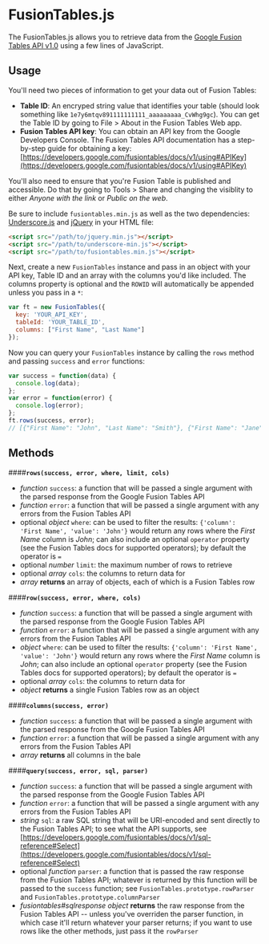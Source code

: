 FusionTables.js
=====

The FusionTables.js allows you to retrieve data from the [Google Fusion Tables API v1.0](https://developers.google.com/fusiontables/docs/v1/getting_started) using a few lines of JavaScript.

Usage
-----
You'll need two pieces of information to get your data out of Fusion Tables:

- **Table ID**: An encryped string value that identifies your table (should look something like `1e7y6mtqv891111111111_aaaaaaaaa_CvWhg9gc`). You can get the Table ID by going to File > About in the Fusion Tables Web app.
- **Fusion Tables API key**: You can obtain an API key from the Google Developers Console. The Fusion Tables API documentation has a step-by-step guide for obtaining a key: [https://developers.google.com/fusiontables/docs/v1/using#APIKey](https://developers.google.com/fusiontables/docs/v1/using#APIKey)

You'll also need to ensure that you're Fusion Table is published and accessible. Do that by going to Tools > Share and changing the visiblity to either *Anyone with the link* or *Public on the web*.

Be sure to include `fusiontables.min.js` as well as the two dependencies: [Underscore.js](https://github.com/jashkenas/underscore/) and [jQuery](https://github.com/jquery/jquery) in your HTML file:

```html
<script src="/path/to/jquery.min.js"></script>
<script src="/path/to/underscore-min.js"></script>
<script src="/path/to/fusiontables.min.js"></script>
```

Next, create a new `FusionTables` instance and pass in an object with your API key, Table ID and an array with the columns you'd like included. The columns property is optional and the `ROWID` will automatically be appended unless you pass in a `*`:

```javascript
var ft = new FusionTables({
  key: 'YOUR_API_KEY',
  tableId: 'YOUR_TABLE_ID',
  columns: ["First Name", "Last Name"]
});
```

Now you can query your `FusionTables` instance by calling the `rows` method and passing `success` and `error` functions:

```javascript
var success = function(data) {
  console.log(data);
};
var error = function(error) {
  console.log(error);
};
ft.rows(success, error);
// [{"First Name": "John", "Last Name": "Smith"}, {"First Name": "Jane", "Last Name": "Smith"}]
```

Methods
-----

####**`rows(success, error, where, limit, cols)`**
- *function* `success`: a function that will be passed a single argument with the parsed response from the Google Fusion Tables API
- *function* `error`: a function that will be passed a single argument with any errors from the Fusion Tables API
- optional *object* `where`: can be used to filter the results: `{'column': 'First Name', 'value': 'John'}` would return any rows where the *First Name* column is *John*; can also include an optional `operator` property (see the Fusion Tables docs for supported operators); by default the operator is `=`
- optional *number* `limit`: the maximum number of rows to retrieve
- optional *array* `cols`: the columns to return data for
- *array* **returns** an array of objects, each of which is a Fusion Tables row

####**`row(success, error, where, cols)`**
- *function* `success`: a function that will be passed a single argument with the parsed response from the Google Fusion Tables API
- *function* `error`: a function that will be passed a single argument with any errors from the Fusion Tables API
- *object* `where`: can be used to filter the results: `{'column': 'First Name', 'value': 'John'}` would return any rows where the *First Name* column is *John*; can also include an optional `operator` property (see the Fusion Tables docs for supported operators); by default the operator is `=`
- optional *array* `cols`: the columns to return data for
- *object* **returns** a single Fusion Tables row as an object

####**`columns(success, error)`**
- *function* `success`: a function that will be passed a single argument with the parsed response from the Google Fusion Tables API
- *function* `error`: a function that will be passed a single argument with any errors from the Fusion Tables API
- *array* **returns** all columns in the bale

####**`query(success, error, sql, parser)`**
- *function* `success`: a function that will be passed a single argument with the parsed response from the Google Fusion Tables API
- *function* `error`: a function that will be passed a single argument with any errors from the Fusion Tables API
- *string* `sql`: a raw SQL string that will be URI-encoded and sent directly to the Fusion Tables API; to see what the API supports, see [https://developers.google.com/fusiontables/docs/v1/sql-reference#Select](https://developers.google.com/fusiontables/docs/v1/sql-reference#Select)
- optional *function* `parser`: a function that is passed the raw response from the Fusion Tables API; whatever is returned by this function will be passed to the `success` function; see `FusionTables.prototype.rowParser` and `FusionTables.prototype.columnParser`
- *fusiontables#sqlresponse object* **returns** the raw response from the Fusion Tables API -- unless you've overriden the parser function, in which case it'll return whatever your parser returns; if you want to use rows like the other methods, just pass it the `rowParser`